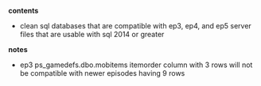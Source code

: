 **contents**

* clean sql databases that are compatible with ep3, ep4, and ep5 server files that are usable with sql 2014 or greater

**notes**

* ep3 ps_gamedefs.dbo.mobitems itemorder column with 3 rows will not be compatible with newer episodes having 9 rows

